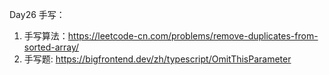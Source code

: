 Day26 手写：

1. 手写算法：https://leetcode-cn.com/problems/remove-duplicates-from-sorted-array/
2. 手写题: https://bigfrontend.dev/zh/typescript/OmitThisParameter
